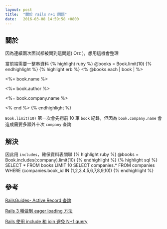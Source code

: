 ```yaml
---
layout: post
title:  "關於 rails n+1 問題"
date:   2016-03-08 14:59:58 +0800
---
```


## 關於

因為連續兩次面試都被問到這問題( Orz )，想用這機會整理

當前端需要一整串資料
{% highlight ruby %}
  @books = Book.limit(10)
{% endhighlight %}
{% highlight erb %}
  <% @books.each | book | %>
    <p> <%= book.name  %></p>
    <p> <%= book.author %></p>
    <p> <%= book.company.name %></p>
  <% end %>
{% endhighlight %}

```Book.limit(10)``` 第一次會先撈前 10 筆 ```book``` 紀錄，但因為 ```book.company.name``` 會造成需要多額外十次 ```company``` 查詢

## 解決

因此用 ```includes```，確保資料表關聯
{% highlight ruby %}
 @books = Book.includes(:company).limit(10)
{% endhighlight %}
{% highlight sql %}
 SELECT * FROM books LIMIT 10
 SELECT companies.* FROM companies WHERE (companies.book_id IN (1,2,3,4,5,6,7,8,9,10))
{% endhighlight %}

## 參考

[RailsGuides- Active Record 查詢](http://rails.ruby.tw/active_record_querying.html)

[Rails 3 種做到 eager loading 方法](http://blog.hothero.org/posts/2015/07/17/rails-3-do-eager-loading-method)

[Rails 使用 include 和 join 避免 N+1 query](http://motion-express.com/blog/20141028-rails-include-join-avoid-n-1-query)
